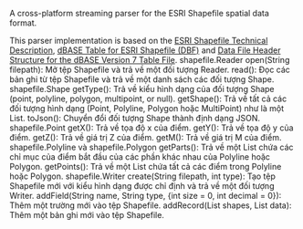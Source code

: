A cross-platform streaming parser for the ESRI Shapefile spatial data
format.

This parser implementation is based on the
[ESRI Shapefile Technical Description](http://www.esri.com/library/whitepapers/pdfs/shapefile.pdf),
[dBASE Table for ESRI Shapefile (DBF)](http://www.digitalpreservation.gov/formats/fdd/fdd000326.shtml)
and
[Data File Header Structure for the dBASE Version 7 Table File](http://www.dbase.com/Knowledgebase/INT/db7_file_fmt.htm).
shapefile.Reader
open(String filepath): Mở tệp Shapefile và trả về một đối tượng Reader.
read(): Đọc các bản ghi từ tệp Shapefile và trả về một danh sách các đối tượng Shape.
shapefile.Shape
getType(): Trả về kiểu hình dạng của đối tượng Shape (point, polyline, polygon, multipoint, or null).
getShape(): Trả về tất cả các đối tượng hình dạng (Point, Polyline, Polygon hoặc MultiPoint) như là một List<dynamic>.
toJson(): Chuyển đổi đối tượng Shape thành định dạng JSON.
shapefile.Point
getX(): Trả về tọa độ x của điểm.
getY(): Trả về tọa độ y của điểm.
getZ(): Trả về giá trị Z của điểm.
getM(): Trả về giá trị M của điểm.
shapefile.Polyline và shapefile.Polygon
getParts(): Trả về một List<int> chứa các chỉ mục của điểm bắt đầu của các phần khác nhau của Polyline hoặc Polygon.
getPoints(): Trả về một List<Point> chứa tất cả các điểm trong Polyline hoặc Polygon.
shapefile.Writer
create(String filepath, int type): Tạo tệp Shapefile mới với kiểu hình dạng được chỉ định và trả về một đối tượng Writer.
addField(String name, String type, {int size = 0, int decimal = 0}): Thêm một trường mới vào tệp Shapefile.
addRecord(List<dynamic> shapes, List<dynamic> data): Thêm một bản ghi mới vào tệp Shapefile.
